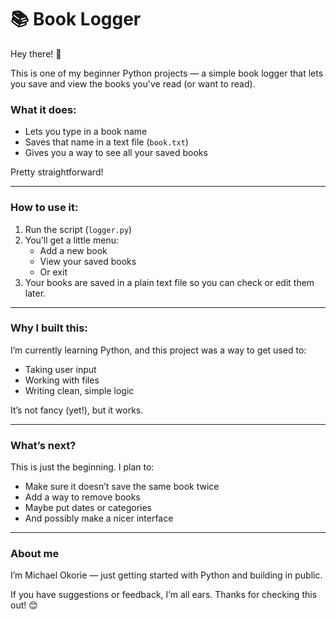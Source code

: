 # 📚 Book Logger

Hey there! 👋

This is one of my beginner Python projects — a simple book logger that lets you save and view the books you've read (or want to read).

### What it does:

- Lets you type in a book name
- Saves that name in a text file (`book.txt`)
- Gives you a way to see all your saved books

Pretty straightforward!

---

### How to use it:

1. Run the script (`logger.py`)
2. You’ll get a little menu:
   - Add a new book
   - View your saved books
   - Or exit
3. Your books are saved in a plain text file so you can check or edit them later.

---

### Why I built this:

I’m currently learning Python, and this project was a way to get used to:
- Taking user input
- Working with files
- Writing clean, simple logic

It’s not fancy (yet!), but it works.

---

### What’s next?

This is just the beginning. I plan to:
- Make sure it doesn’t save the same book twice
- Add a way to remove books
- Maybe put dates or categories
- And possibly make a nicer interface

---

### About me

I’m Michael Okorie — just getting started with Python and building in public.

If you have suggestions or feedback, I’m all ears. Thanks for checking this out! 😊
